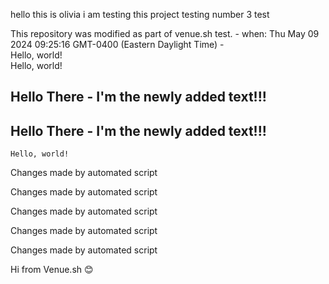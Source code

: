 hello this is olivia i am testing
this project
testing number 3
test

This repository was modified as part of venue.sh test. - when: Thu May 09 2024 09:25:16 GMT-0400 (Eastern Daylight Time) -  
    Hello, world!  
    Hello, world!


 ## Hello There - I'm the newly added text!!!

 ## Hello There - I'm the newly added text!!!  
    Hello, world!

 Changes made by automated script

 Changes made by automated script

 Changes made by automated script

 Changes made by automated script

 Changes made by automated script

Hi from Venue.sh 😊